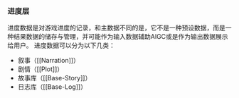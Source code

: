 
### 进度层

进度数据是对游戏进度的记录，和主数据不同的是，它不是一种预设数据，而是一种结果数据的储存与管理，并可能作为输入数据辅助AIGC或是作为输出数据展示给用户。
进度数据可以分为以下几类：
- 叙事（[[Narration]]）
- 剧情（[[Plot]]）
- 故事库（[[Base-Story]]）
- 日志库（[[Base-Log]]）



